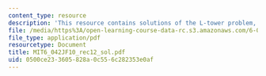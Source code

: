 ```yaml
---
content_type: resource
description: 'This resource contains solutions of the L-tower problem, double sums. '
file: /media/https%3A/open-learning-course-data-rc.s3.amazonaws.com/6-042j-mathematics-for-computer-science-fall-2010/0500ce233605828a0c556c282353e0af_MIT6_042JF10_rec12_sol.pdf
file_type: application/pdf
resourcetype: Document
title: MIT6_042JF10_rec12_sol.pdf
uid: 0500ce23-3605-828a-0c55-6c282353e0af
---
```


